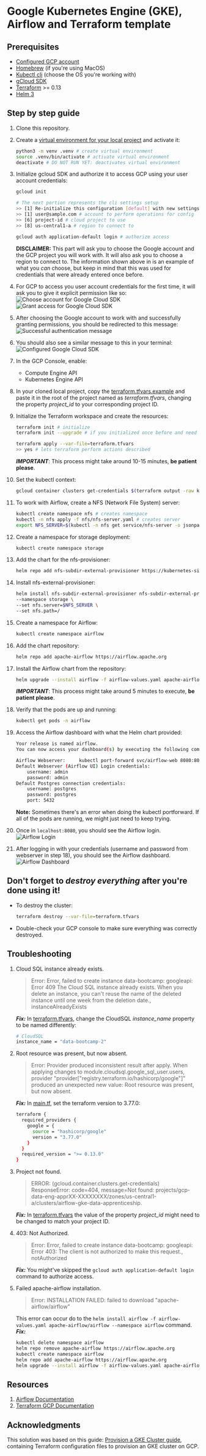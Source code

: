 # Google Kubernetes Engine (GKE), Airflow and Terraform template

## Prerequisites

- [Configured GCP account](https://cloud.google.com/)
- [Homebrew](https://brew.sh/) (if you're using MacOS)
- [Kubectl cli](https://kubernetes.io/docs/tasks/tools/) (choose the OS you're working with)
- [gCloud SDK](https://cloud.google.com/sdk/docs/quickstart)
- [Terraform](https://learn.hashicorp.com/tutorials/terraform/install-cli) >= 0.13
- [Helm 3](https://helm.sh/docs/intro/install/)

## Step by step guide

1. Clone this repository.
2. Create a [virtual environment for your local project](https://medium.com/@dakota.lillie/an-introduction-to-virtual-environments-in-python-ce16cda92853)
   and activate it:

   ```bash
   python3 -m venv .venv # create virtual environment
   source .venv/bin/activate # activate virtual environment
   deactivate # DO NOT RUN YET: deactivates virtual environment
   ```
3. Initialize gcloud SDK and authorize it to access GCP using your user account credentials:

   ```bash
   gcloud init

   # The next portion represents the cli settings setup
   >> [1] Re-initialize this configuration [default] with new settings # config to use
   >> [1] user@sample.com # account to perform operations for config
   >> [6] project-id # cloud project to use
   >> [8] us-central1-a # region to connect to

   gcloud auth application-default login # authorize access
   ```

   **DISCLAIMER:** This part will ask you to choose the Google account and the GCP project you will work with. It
   will also ask you to choose a region to connect to. The information shown above in is an example of what you *can*
   choose, but keep in mind that this was used for credentials that were already entered once before.
4. For GCP to access you user account credentials for the first time, it will ask you to give it explicit permission
   like so:
   ![Choose account for Google Cloud SDK](./imgs/google-account.png "Choose account")
   ![Grant access for Google Cloud SDK](./imgs/authorization.png "Grant access")
5. After choosing the Google account to work with and successfully granting permissions, you should be redirected to
   this message:
   ![Successful authentication message](./imgs/successful-authentication.png "Successful authentication")
6. You should also see a similar message to this in your terminal:
   ![Configured Google Cloud SDK](./imgs/cloud-sdk-configured.png "Configured Google Cloud SDK")
7. In the GCP Console, enable:

   - Compute Engine API
   - Kubernetes Engine API
8. In your cloned local project, copy the [terraform.tfvars.example](./terraform.tfvars.example) and paste it in the
   root of the project named as *terraform.tfvars*, changing the property *project_id* to your corresponding project ID.
9. Initialize the Terraform workspace and create the resources:

   ```bash
   terraform init # initialize
   terraform init --upgrade # if you initialized once before and need to update terraform config

   terraform apply --var-file=terraform.tfvars
   >> yes # lets terraform perform actions described
   ```

   ***IMPORTANT***: This process might take around 10-15 minutes, **be patient please**.
10. Set the kubectl context:

    ```bash
    gcloud container clusters get-credentials $(terraform output -raw kubernetes_cluster_name) --region $(terraform output -raw location)
    ```
11. To work with Airflow, create a NFS (Network File System) server:

    ```bash
    kubectl create namespace nfs # creates namespace
    kubectl -n nfs apply -f nfs/nfs-server.yaml # creates server
    export NFS_SERVER=$(kubectl -n nfs get service/nfs-server -o jsonpath="{.spec.clusterIP}")
    ```
12. Create a namespace for storage deployment:

    ```bash
    kubectl create namespace storage
    ```
13. Add the chart for the nfs-provisioner:

    ```bash
    helm repo add nfs-subdir-external-provisioner https://kubernetes-sigs.github.io/nfs-subdir-external-provisioner/
    ```
14. Install nfs-external-provisioner:

    ```bash
    helm install nfs-subdir-external-provisioner nfs-subdir-external-provisioner/nfs-subdir-external-provisioner \
    --namespace storage \
    --set nfs.server=$NFS_SERVER \
    --set nfs.path=/
    ```
15. Create a namespace for Airflow:

    ```bash
    kubectl create namespace airflow
    ```
16. Add the chart repository:

    ```bash
    helm repo add apache-airflow https://airflow.apache.org
    ```
17. Install the Airflow chart from the repository:

    ```bash
    helm upgrade --install airflow -f airflow-values.yaml apache-airflow/airflow --namespace airflow
    ```

    ***IMPORTANT***: This process might take around 5 minutes to execute, **be patient please**.
18. Verify that the pods are up and running:

    ```bash
    kubectl get pods -n airflow
    ```
19. Access the Airflow dashboard with what the Helm chart provided:

    ```bash
    Your release is named airflow.
    You can now access your dashboard(s) by executing the following command(s) and visiting the corresponding port at localhost in your browser:

    Airflow Webserver:     kubectl port-forward svc/airflow-web 8080:8080 --namespace airflow
    Default Webserver (Airflow UI) Login credentials:
        username: admin
        password: admin
    Default Postgres connection credentials:
        username: postgres
        password: postgres
        port: 5432
    ```

    **Note:** Sometimes there's an error when doing the kubectl portforward. If all of the pods are running, we might
    just need to keep trying.
20. Once in `localhost:8080`, you should see the Airflow login.
    ![Airflow Login](./imgs/airflow-login.png "Airflow Login")
21. After logging in with your credentials (username and password from webserver in step 18), you should see the Airflow
    dashboard.
    ![Airflow Dashboard](./imgs/airflow-dag-dashboard.png "Airflow Dashboard")

## Don't forget to ***destroy everything*** after you're done using it!

- To destroy the cluster:
  ```bash
  terraform destroy --var-file=terraform.tfvars
  ```
- Double-check your GCP console to make sure everything was correctly destroyed.

## Troubleshooting

1. Cloud SQL instance already exists.

   > Error: Error, failed to create instance data-bootcamp: googleapi: Error 409 The Cloud SQL instance already exists. When you delete an instance, you can't reuse the name of the deleted instance until one week from the deletion date., instanceAlreadyExists
   >

   ***Fix:*** In [terraform.tfvars](./terraform.tfvars), change the CloudSQL *instance_name* property to be named
   differently:

   ```bash
   # CloudSQL
   instance_name = "data-bootcamp-2"
   ```
2. Root resource was present, but now absent.

   > Error: Provider produced inconsistent result after apply. When applying changes to
   > module.cloudsql.google_sql_user.users, provider "provider[\"registry.terraform.io/hashicorp/google\"]" produced an
   > unexpected new value: Root resource was present, but now absent.
   >

   ***Fix:*** In [main.tf](./main.tf), set the terraform version to 3.77.0:

   ```bash
   terraform {
     required_providers {
       google = {
         source = "hashicorp/google"
         version = "3.77.0"
       }
     }
     required_version = ">= 0.13.0"
   }
   ```
3. Project not found.

   > ERROR: (gcloud.container.clusters.get-credentials) ResponseError: code=404, message=Not found:
   > projects/gcp-data-eng-apprXX-XXXXXXXX/zones/us-central1-a/clusters/airflow-gke-data-apprenticeship.
   >

   ***Fix:*** In [terraform.tfvars](./terraform.tfvars) the value of the property *project_id* might need to be changed
   to match your project ID.
4. 403: Not Authorized.

   > Error: Error, failed to create instance data-bootcamp: googleapi: Error 403: The client is not authorized to make
   > this request., notAuthorized
   >

   ***Fix:*** You might've skipped the `gcloud auth application-default login` command to authorize access.
5. Failed apache-airflow installation.

   > Error: INSTALLATION FAILED: failed to download "apache-airflow/airflow"
   >

   This error can occur do to the `helm install airflow -f airflow-values.yaml apache-airflow/airflow --namespace airflow`
   command. ***Fix:***

   ```bash
   kubectl delete namespace airflow
   helm repo remove apache-airflow https://airflow.apache.org
   kubectl create namespace airflow
   helm repo add apache-airflow https://airflow.apache.org
   helm upgrade --install airflow -f airflow-values.yaml apache-airflow/airflow --namespace airflow
   ```

## Resources

1. [Airflow Documentation](https://airflow.apache.org/docs/apache-airflow/stable/)
2. [Terraform GCP Documentation](https://registry.terraform.io/providers/hashicorp/google/latest/docs)

## Acknowledgments

This solution was based on this guide: [Provision a GKE Cluster guide](https://learn.hashicorp.com/tutorials/terraform/gke?in=terraform/kubernetes),
containing Terraform configuration files to provision an GKE cluster on GCP.

